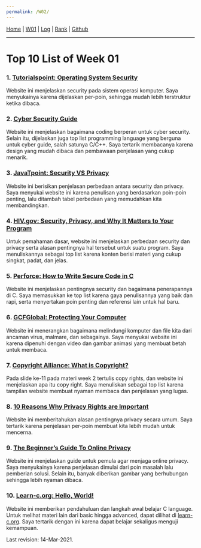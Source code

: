 ```yaml
---
permalink: /W02/
---
```


[Home](https://luthfifahlevi.github.io/os211/ "Home Page") | [W01](https://luthfifahlevi.github.io/os211/W01/ "W01") | [Log](https://luthfifahlevi.github.io/os211/TXT/mylog.txt "mylog.txt") | [Rank](https://luthfifahlevi.github.io/os211/TXT/myrank.txt "myrank.txt") | [Github](https://github.com/luthfifahlevi/os211/ "Github")

---

# Top 10 List of Week 01

### 1. [Tutorialspoint: Operating System Security](https://www.tutorialspoint.com/operating_system/os_security.htm)
Website ini menjelaskan security pada sistem operasi komputer. Saya menyukainya karena dijelaskan per-poin, sehingga mudah lebih terstruktur ketika dibaca.

### 2. [Cyber Security Guide](https://cybersecurityguide.org/resources/coding-for-cybersecurity/)
Website ini menjelaskan bagaimana coding berperan untuk cyber security. Selain itu, dijelaskan juga top list programming language yang berguna untuk cyber guide, salah satunya C/C++. Saya tertarik membacanya karena design yang mudah dibaca dan pembawaan penjelasan yang cukup menarik.

### 3. [JavaTpoint: Security VS Privacy](https://www.javatpoint.com/security-vs-privacy)
Website ini berisikan penjelasan perbedaan antara security dan privacy. Saya menyukai website ini karena penulisan yang berdasarkan poin-poin penting, lalu ditambah tabel perbedaan yang memudahkan kita membandingkan.

### 4. [HIV.gov: Security, Privacy, and Why It Matters to Your Program](https://www.hiv.gov/blog/difference-between-security-and-privacy-and-why-it-matters-your-program)
Untuk pemahaman dasar, website ini menjelaskan perbedaan security dan privacy serta alasan pentingnya hal tersebut untuk suatu program. Saya menuliskannya sebagai top list karena konten berisi materi yang cukup singkat, padat, dan jelas.

### 5. [Perforce: How to Write Secure Code in C](https://www.perforce.com/sites/default/files/pdfs/how-to-write-secure-code-c.pdf)
Website ini menjelaskan pentingnya security dan bagaimana penerapannya di C. Saya memasukkan ke top list karena gaya penulisannya yang baik dan rapi, serta menyertakan poin penting dan referensi lain untuk hal baru.

### 6. [GCFGlobal: Protecting Your Computer](https://edu.gcfglobal.org/en/computerbasics/protecting-your-computer/1/)
Website ini menerangkan bagaimana melindungi komputer dan file kita dari ancaman virus, malmare, dan sebagainya. Saya menyukai website ini karena dipenuhi dengan video dan gambar animasi yang membuat betah untuk membaca.

### 7. [Copyright Alliance: What is Copyright?](https://copyrightalliance.org/faqs/what-is-copyright/)
Pada slide ke-11 pada materi week 2 tertulis copy rights, dan website ini menjelaskan apa itu copy right. Saya menuliskan sebagai top list karena tampilan website membuat nyaman membaca dan penjelasan yang lugas.

### 8. [10 Reasons Why Privacy Rights are Important](https://www.humanrightscareers.com/issues/reasons-why-privacy-rights-are-important/)
Website ini memberitahukan alasan pentingnya privacy secara umum. Saya tertarik karena penjelasan per-poin membuat kita lebih mudah untuk mencerna. 

### 9. [The Beginner’s Guide To Online Privacy](https://www.freecodecamp.org/news/the-beginners-guide-to-online-privacy-7149b33c4a3e/)
Website ini menjelaskan guide untuk pemula agar menjaga online privacy. Saya menyukainya karena penjelasan dimulai dari poin masalah lalu pemberian solusi. Selain itu, banyak diberikan gambar yang berhubungan sehingga lebih nyaman dibaca.

### 10. [Learn-c.org: Hello, World!](https://www.learn-c.org/en/Hello%2C_World%21)
Website ini memberikan pendahuluan dan langkah awal belajar C language. Untuk melihat materi lain dari basic hingga advanced, dapat dilihat di [learn-c.org](https://www.learn-c.org/). Saya tertarik dengan ini karena dapat belajar sekaligus menguji kemampuan.

Last revision: 14-Mar-2021.
